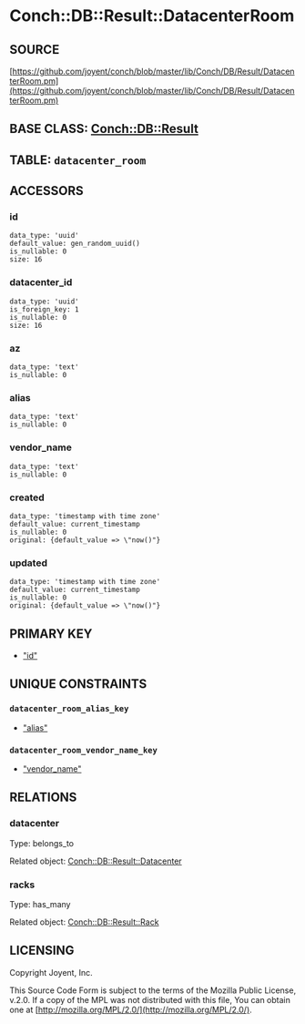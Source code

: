 # Conch::DB::Result::DatacenterRoom

## SOURCE

[https://github.com/joyent/conch/blob/master/lib/Conch/DB/Result/DatacenterRoom.pm](https://github.com/joyent/conch/blob/master/lib/Conch/DB/Result/DatacenterRoom.pm)

## BASE CLASS: [Conch::DB::Result](../modules/Conch%3A%3ADB%3A%3AResult)

## TABLE: `datacenter_room`

## ACCESSORS

### id

```
data_type: 'uuid'
default_value: gen_random_uuid()
is_nullable: 0
size: 16
```

### datacenter\_id

```
data_type: 'uuid'
is_foreign_key: 1
is_nullable: 0
size: 16
```

### az

```
data_type: 'text'
is_nullable: 0
```

### alias

```
data_type: 'text'
is_nullable: 0
```

### vendor\_name

```
data_type: 'text'
is_nullable: 0
```

### created

```
data_type: 'timestamp with time zone'
default_value: current_timestamp
is_nullable: 0
original: {default_value => \"now()"}
```

### updated

```
data_type: 'timestamp with time zone'
default_value: current_timestamp
is_nullable: 0
original: {default_value => \"now()"}
```

## PRIMARY KEY

- ["id"](#id)

## UNIQUE CONSTRAINTS

### `datacenter_room_alias_key`

- ["alias"](#alias)

### `datacenter_room_vendor_name_key`

- ["vendor\_name"](#vendor_name)

## RELATIONS

### datacenter

Type: belongs\_to

Related object: [Conch::DB::Result::Datacenter](../modules/Conch%3A%3ADB%3A%3AResult%3A%3ADatacenter)

### racks

Type: has\_many

Related object: [Conch::DB::Result::Rack](../modules/Conch%3A%3ADB%3A%3AResult%3A%3ARack)

## LICENSING

Copyright Joyent, Inc.

This Source Code Form is subject to the terms of the Mozilla Public License,
v.2.0. If a copy of the MPL was not distributed with this file, You can obtain
one at [http://mozilla.org/MPL/2.0/](http://mozilla.org/MPL/2.0/).

